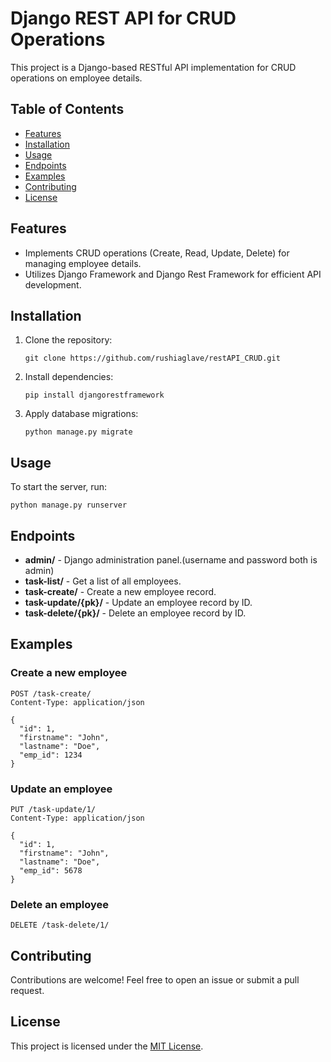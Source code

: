 # Django REST API for CRUD Operations

This project is a Django-based RESTful API implementation for CRUD operations on employee details.

## Table of Contents

- [Features](#features)
- [Installation](#installation)
- [Usage](#usage)
- [Endpoints](#endpoints)
- [Examples](#examples)
- [Contributing](#contributing)
- [License](#license)

## Features

- Implements CRUD operations (Create, Read, Update, Delete) for managing employee details.
- Utilizes Django Framework and Django Rest Framework for efficient API development.

## Installation

1. Clone the repository:
   ```
   git clone https://github.com/rushiaglave/restAPI_CRUD.git
   ```
2. Install dependencies:
   ```
   pip install djangorestframework
   ```
3. Apply database migrations:
   ```
   python manage.py migrate
   ```
   
## Usage

To start the server, run:
```
python manage.py runserver
```

## Endpoints

- **admin/** - Django administration panel.(username and password both is admin)
- **task-list/** - Get a list of all employees.
- **task-create/** - Create a new employee record.
- **task-update/{pk}/** - Update an employee record by ID.
- **task-delete/{pk}/** - Delete an employee record by ID.

## Examples

### Create a new employee
```http
POST /task-create/
Content-Type: application/json

{
  "id": 1,
  "firstname": "John",
  "lastname": "Doe",
  "emp_id": 1234
}
```

### Update an employee
```http
PUT /task-update/1/
Content-Type: application/json

{
  "id": 1,
  "firstname": "John",
  "lastname": "Doe",
  "emp_id": 5678
}
```

### Delete an employee
```http
DELETE /task-delete/1/
```

## Contributing

Contributions are welcome! Feel free to open an issue or submit a pull request.

## License

This project is licensed under the [MIT License](LICENSE).

